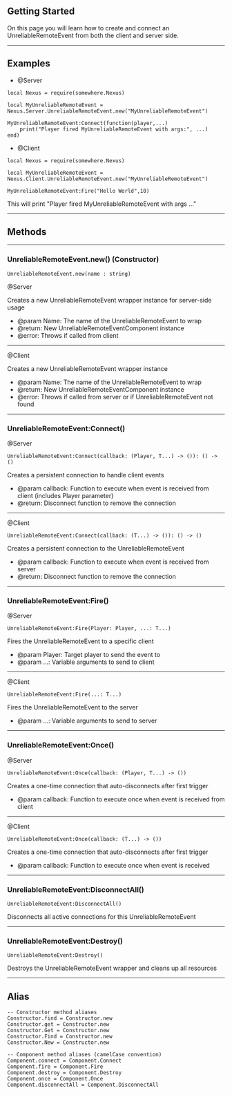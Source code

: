 ﻿## Getting Started

On this page you will learn how to create and connect an UnreliableRemoteEvent from both the client and server side.

----

## Examples

- @Server

```luau linenums="1"
local Nexus = require(somewhere.Nexus)

local MyUnreliableRemoteEvent = Nexus.Server.UnreliableRemoteEvent.new("MyUnreliableRemoteEvent")

MyUnreliableRemoteEvent:Connect(function(player,...)
	print("Player fired MyUnreliableRemoteEvent with args:", ...)
end)
```

- @Client

```luau linenums="1"
local Nexus = require(somewhere.Nexus)

local MyUnreliableRemoteEvent = Nexus.Client.UnreliableRemoteEvent.new("MyUnreliableRemoteEvent")

MyUnreliableRemoteEvent:Fire("Hello World",10)
```

This will print "Player fired MyUnreliableRemoteEvent with args ..."

----

## Methods

----

### UnreliableRemoteEvent.new() (Constructor)

`UnreliableRemoteEvent.new(name : string)`

@Server

Creates a new UnreliableRemoteEvent wrapper instance for server-side usage

- @param Name: The name of the UnreliableRemoteEvent to wrap
- @return: New UnreliableRemoteEventComponent instance
- @error: Throws if called from client

---

@Client

Creates a new UnreliableRemoteEvent wrapper instance

- @param Name: The name of the UnreliableRemoteEvent to wrap
- @return: New UnreliableRemoteEventComponent instance
- @error: Throws if called from server or if UnreliableRemoteEvent not found

----

### UnreliableRemoteEvent:Connect()

@Server

`UnreliableRemoteEvent:Connect(callback: (Player, T...) -> ()): () -> ()`

Creates a persistent connection to handle client events

- @param callback: Function to execute when event is received from client (includes Player parameter)
- @return: Disconnect function to remove the connection

----

@Client

`UnreliableRemoteEvent:Connect(callback: (T...) -> ()): () -> ()`

Creates a persistent connection to the UnreliableRemoteEvent

- @param callback: Function to execute when event is received from server
- @return: Disconnect function to remove the connection

----

### UnreliableRemoteEvent:Fire()

@Server

`UnreliableRemoteEvent:Fire(Player: Player, ...: T...)`

Fires the UnreliableRemoteEvent to a specific client

- @param Player: Target player to send the event to
- @param ...: Variable arguments to send to client

----

@Client

`UnreliableRemoteEvent:Fire(...: T...)`

Fires the UnreliableRemoteEvent to the server

- @param ...: Variable arguments to send to server

----

### UnreliableRemoteEvent:Once()

@Server

`UnreliableRemoteEvent:Once(callback: (Player, T...) -> ())`

Creates a one-time connection that auto-disconnects after first trigger

- @param callback: Function to execute once when event is received from client

----

@Client

`UnreliableRemoteEvent:Once(callback: (T...) -> ())`

Creates a one-time connection that auto-disconnects after first trigger

- @param callback: Function to execute once when event is received

----

### UnreliableRemoteEvent:DisconnectAll()

`UnreliableRemoteEvent:DisconnectAll()`

Disconnects all active connections for this UnreliableRemoteEvent

----

### UnreliableRemoteEvent:Destroy()

`UnreliableRemoteEvent:Destroy()`

Destroys the UnreliableRemoteEvent wrapper and cleans up all resources

----

## Alias

```luau lineums="1"
-- Constructor method aliases
Constructor.find = Constructor.new
Constructor.get = Constructor.new
Constructor.Get = Constructor.new
Constructor.Find = Constructor.new
Constructor.New = Constructor.new

-- Component method aliases (camelCase convention)
Component.connect = Component.Connect
Component.fire = Component.Fire
Component.destroy = Component.Destroy
Component.once = Component.Once
Component.disconnectAll = Component.DisconnectAll
```